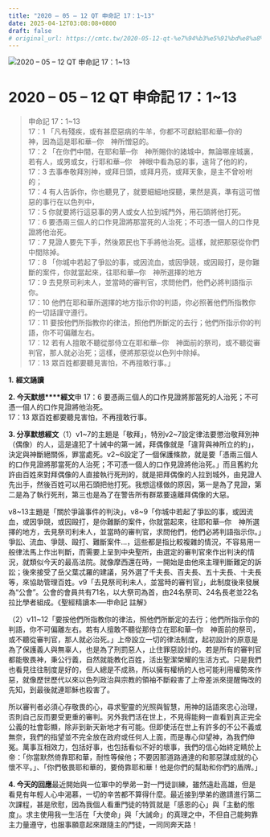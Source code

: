 ```yaml
---
title: "2020 – 05 – 12 QT 申命記 17：1~13"
date: 2025-04-12T03:08:08+0800
draft: false
# original_url: https://cmtc.tw/2020-05-12-qt-%e7%94%b3%e5%91%bd%e8%a8%98-17%ef%bc%9a113
---
```


![2020 – 05 – 12 QT 申命記 17：1\~13](/images/qt.jpg   "2020 – 05 – 12 QT 申命記 17：1\~13")

# 2020 – 05 – 12 QT 申命記 17：1\~13

> 申命記 17：1\~13  
> 17：1 「凡有殘疾，或有甚麼惡病的牛羊，你都不可獻給耶和華─你的　神，因為這是耶和華─你　神所憎惡的。  
> 17：2 「在你們中間，在耶和華─你　神所賜你的諸城中，無論哪座城裏，若有人，或男或女，行耶和華─你　神眼中看為惡的事，違背了他的約，  
> 17：3 去事奉敬拜別神，或拜日頭，或拜月亮，或拜天象，是主不曾吩咐的；  
> 17：4 有人告訴你，你也聽見了，就要細細地探聽，果然是真，準有這可憎惡的事行在以色列中，  
> 17：5 你就要將行這惡事的男人或女人拉到城門外，用石頭將他打死。  
> 17：6 要憑兩三個人的口作見證將那當死的人治死；不可憑一個人的口作見證將他治死。  
> 17：7 見證人要先下手，然後眾民也下手將他治死。這樣，就把那惡從你們中間除掉。  
> 17：8 「你城中若起了爭訟的事，或因流血，或因爭競，或因毆打，是你難斷的案件，你就當起來，往耶和華─你　神所選擇的地方  
> 17：9 去見祭司利未人，並當時的審判官，求問他們，他們必將判語指示你。  
> 17：10 他們在耶和華所選擇的地方指示你的判語，你必照著他們所指教你的一切話謹守遵行。  
> 17：11 要按他們所指教你的律法，照他們所斷定的去行；他們所指示你的判語，你不可偏離左右。  
> 17：12 若有人擅敢不聽從那侍立在耶和華─你　神面前的祭司，或不聽從審判官，那人就必治死；這樣，便將那惡從以色列中除掉。  
> 17：13 眾百姓都要聽見害怕，不再擅敢行事。」

**1.** **經文誦讀**

**2. 今天默想****經文**申 17：6 要憑兩三個人的口作見證將那當死的人治死；不可憑一個人的口作見證將他治死。  
17：13 眾百姓都要聽見害怕，不再擅敢行事。

**3. 分享默想經文**（1）v1\~7的主題是「敬拜」，特別v2\~7設定律法要懲治敬拜別神（偶像）的人，這是違犯了十誡中的第一誡，拜偶像就是「違背與神所立的約」，決定與神斷絕關係，罪當處死。v2\~6設定了一個保護條款，就是要「憑兩三個人的口作見證將那當死的人治死；不可憑一個人的口作見證將他治死。」而且舊約允許由百姓來對拜偶像的人直接執行死刑的，就是把拜偶像的人拉到城外，由見證人先出手，然後百姓可以用石頭把他打死。我想這樣做的原因，第一是為了見證，第二是為了執行死刑，第三也是為了在警告所有群眾要遠離拜偶像的大惡。

v8\~13主題是「關於爭論事件的判決」。v8\~9「你城中若起了爭訟的事，或因流血，或因爭競，或因毆打，是你難斷的案件，你就當起來，往耶和華─你　神所選擇的地方，去見祭司利未人，並當時的審判官，求問他們，他們必將判語指示你。」爭訟、流血、爭競、毆打、難斷案件…，這些都是指比較複雜的情況，不容易用一般律法馬上作出判斷，而需要上呈到中央聖所，由選定的審判官來作出判決的情況，就類似今天的最高法院。就像摩西還在時，一開始是由他來主理判斷難定的訴訟；後來接受了岳父葉忒羅的建議，另外選了千夫長、百夫長、五十夫長、十夫長等，來協助管理百姓。v9「去見祭司利未人，並當時的審判官」，此制度後來發展為“公會”。公會的會員共有71名，以大祭司為首，由24名祭司、24名長老並22名拉比學者組成。《聖經精讀本──申命記 註解》

（2）v11\~12「要按他們所指教你的律法，照他們所斷定的去行；他們所指示你的判語，你不可偏離左右。若有人擅敢不聽從那侍立在耶和華─你　神面前的祭司，或不聽從審判官，那人就必治死。」上帝設立一切的律法制度，起初設計的原意是為了保護義人與無辜人，也是為了刑罰惡人，止住罪惡設計的。若是所有的審判官都能敬畏神，秉公行義，自然就能教化百姓，活出聖潔榮耀的生活方式。只是我們也看見往往制度是好的，但人總是不成熟，所以擁有權柄的人也可能利用權勢來作惡，就像歷世歷代以來以色列政治與宗教的領袖不斷殺害了上帝差派來提醒悔改的先知，到最後就連耶穌也殺害了。

所以審判者必須心存敬畏的心，尋求聖靈的光照與智慧，用神的話語來忠心治理，否則自己反而要受更重的審判。另外我們活在世上，不見得能夠一直看到真正完全公義的社會彰顯，除非到新天新地才有可能。但即使活在世上有許多的不公不義或無奈，我們的指望並不完全放在政府或任何人上面，而是專心仰望神，為我們伸冤。萬事互相效力，包括好事，也包括看似不好的壞事，我們的信心始終定睛於上帝：「你當默然倚靠耶和華，耐性等候他；不要因那道路通達的和那惡謀成就的心懷不平。」、「你們敬畏耶和華的，要倚靠耶和華！他是你們的幫助和你們的盾牌。」

**4. 今天的回應**最近開始與一位軍中的學弟一對一門徒訓練，雖然遠赴高雄，但是看見有年輕人心中渴慕，一切的辛苦都不算得什麼。最近接到學弟的邀請進行第二次課程，甚是欣慰，因為我個人看重門徒的特質就是「感恩的心」與「主動的態度」。求主使用我一生活在「大使命」與「大誡命」的真理之中，不但自己能夠靠主力量遵守，也服事願意起來跟隨主的門徒，一同同奔天路！
